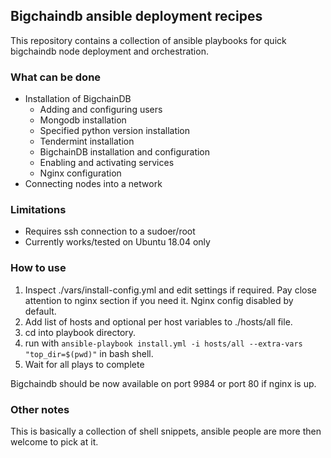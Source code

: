 ## Bigchaindb ansible deployment recipes

This repository contains a collection of ansible playbooks for quick bigchaindb node deployment and orchestration.

### What can be done

- Installation of BigchainDB
    - Adding and configuring users
    - Mongodb installation
    - Specified python version installation
    - Tendermint installation
    - BigchainDB installation and configuration
    - Enabling and activating services
    - Nginx configuration
- Connecting nodes into a network

### Limitations

- Requires ssh connection to a sudoer/root
- Currently works/tested on Ubuntu 18.04 only
        

### How to use

1. Inspect ./vars/install-config.yml and edit settings if required.
   Pay close attention to nginx section if you need it. Nginx config disabled by default.
2. Add list of hosts and optional per host variables to ./hosts/all file.
2. cd into playbook directory.
3. run with `ansible-playbook install.yml -i hosts/all --extra-vars "top_dir=$(pwd)"` in bash shell.
4. Wait for all plays to complete

Bigchaindb should be now available on port 9984 or port 80 if nginx is up.

### Other notes

This is basically a collection of shell snippets, ansible people are more then welcome to pick at it.
